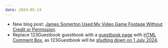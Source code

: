 ```yaml
---
date: 2024-05-14
---
```


* New blog post: [James Somerton Used My Video Game Footage Without Credit or Permission](/blog/posts/2024-05-14-james-somerton-my-video-game-footage).
* Replace 123Guestbook guestbook with a [guestbook page](/guestbook) with [HTML Comment Box](https://www.htmlcommentbox.com/), as 123Guestbook will be [shutting down on 1 July 2024](https://web.archive.org/web/20240504201300/https://www.123guestbook.com/news.php?id=closure).